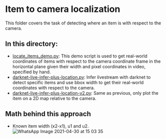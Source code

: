 # Item to camera localization

This folder covers the task of detecting where an item is with respect to the camera.

## In this directory:
- [locate_items_demo.py][]: This demo script is used to get real-world coordinates of items with respect to the camera coordinate frame in the horizontal plane given their width and pixel coordinates in video, specified by hand.
- [darknet-live-infer-plus-location.py][]: Infer livestream with darknet to detect specific items and use bbox width to get their real-world coordinates with respect to the camera.
- [darknet-live-infer-plus-location-v2.py][]: Same as previous, only plot the item on a 2D map relative to the camera.

[locate_items_demo.py]: https://github.com/solder-fumes-asthma/sub-t/blob/master/deploy-remote/item-to-camera-localization/locate_items_demo.py
[darknet-live-infer-plus-location.py]: https://github.com/solder-fumes-asthma/sub-t/blob/master/deploy-remote/item-to-camera-localization/darknet-live-infer-plus-location-v2.py
[darknet-live-infer-plus-location-v2.py]: https://github.com/solder-fumes-asthma/sub-t/blob/master/deploy-remote/item-to-camera-localization/darknet-live-infer-plus-location.py


## Math behind this approach
- Known item width (x2-x1), u1 and u2.
![WhatsApp Image 2021-04-30 at 15 03 35](https://user-images.githubusercontent.com/63670587/116699064-71555000-a9c5-11eb-9b90-7d03c3f7db02.jpeg)
